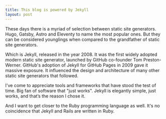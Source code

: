 ```yaml
---
title: This blog is powered by Jekyll
layout: post
---
```

These days there is a myriad of selection between static site generators. Hugo, Gatsby, Astro and Eleventy to name the most popular ones. But they can be considered younglings when compared to the grandfather of static site generators.

Which is Jekyll, released in the year 2008. It was the first widely adopted modern static site generator, launched by GitHub co-founder Tom Preston-Werner. GitHub's adoption of Jekyll for GitHub Pages in 2009 gave it massive exposure. It influenced the design and architecture of many other static site generators that followed.

I've come to appreciate tools and frameworks that have stood the test of time. Big fan of software that "just works". Jekyll is elegantly simple, just works, and that’s the reason I chose it.

And I want to get closer to the Ruby programming language as well. It's no coincidence that Jekyll and Rails are written in Ruby.
